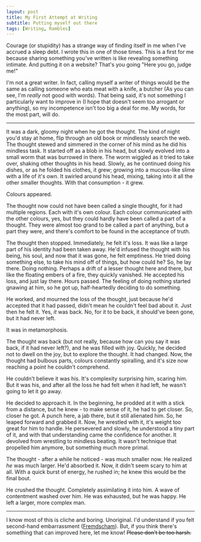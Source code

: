 ```yaml
---
layout: post
title: My First Attempt at Writing
subtitle: Putting myself out there
tags: [Writing, Rambles]
---
```


Courage (or stupidity) has a strange way of finding itself in me when I've accrued a sleep debt. I wrote this in one of those times. This is a first for me because sharing something you've written is like revealing something intimate. And putting it on a website? That's you going "Here you go, judge me!"

I'm not a great writer. In fact, calling myself a writer of things would be the same as calling someone who eats meat with a knife, a butcher (As you can see, I'm _really_ not good with words). That being said, it's not something I particularly want to improve in (I hope that doesn't seem too arrogant or anything), so my incompetence isn't too big a deal for me. My words, for the most part, will do.

---

It was a dark, gloomy night when he got the thought. The kind of night you'd stay at home, flip through an old book or mindlessly search the web. The thought stewed and simmered in the corner of his mind as he did his mindless task. It started off as a blob in his head, but slowly evolved into a small worm that was burrowed in there. The worm wiggled as it tried to take over, shaking other thoughts in his head. Slowly, as he continued doing his dishes, or as he folded his clothes, it grew; growing into a mucous-like slime with a life of it's own. It swirled around his head, mixing, taking into it all the other smaller thoughts. With that consumption - it grew.

Colours appeared.

The thought now could not have been called a single thought, for it had multiple regions. Each with it's own colour. Each colour communicated with the other colours, yes, but they could hardly have been called a part of a thought. They were almost too grand to be called a part of anything, but a part they were, and there's comfort to be found in the acceptance of truth.

The thought then stopped. Immediately, he felt it's loss. It was  like a large part of his identity had been taken away. He'd infused the thought with his being, his soul, and now that it was gone, he felt emptiness. He tried doing something else, to take his mind off of things, but how could he? So, he lay there. Doing nothing. Perhaps a drift of a lesser thought here and there, but like the floating embers of a fire, they quickly vanished. He accepted his loss, and just lay there. Hours passed. The feeling of doing nothing started gnawing at him, so he got up, half-heartedly deciding to do something. 

He worked, and mourned the loss of the thought, just because he'd accepted that it had passed, didn't mean he couldn't feel bad about it. Just then he felt it. Yes, _it_ was back. No, for it to be back, it should've been gone, but it had never left. 
    
It was in metamorphosis. 
    
The thought was back (but not really, because how can you say it was back, if it had never left?), and he was filled with joy. Quickly, he decided not to dwell on the joy, but to explore the thought. It had changed. Now, the thought had bulbous parts, colours constantly spiralling, and it's size now reaching a point he couldn't comprehend. 
    
He couldn't believe it was his. It's complexity surprising him, scaring him. But it was his, and after all the loss he had felt when it had left, he wasn't going to let it go away.
    
He decided to approach it. In the beginning, he prodded at it with a stick from a distance, but he knew - to make sense of it, he had to get closer. So, closer he got. A punch here, a jab there, but it still alienated him. So, he leaped forward and grabbed it. Now, he wrestled with it, it's weight too great for him to handle. He persevered and slowly, he understood a tiny part of it, and with that understanding came the confidence for another. It devolved from wrestling to mindless beating. It wasn't technique that propelled him anymore, but something much more primal. 
    
The thought - after a while he noticed - was much smaller now. He realized _he_ was much larger. He'd absorbed it. Now, it didn't seem scary to him at all. With a quick burst of energy, he rushed in; he knew this would be the final bout.
    
He crushed the thought. Completely assimilating it into him. A wave of contentment washed over him. He was exhausted, but he was happy. He left a larger, more complex man. 

---

I know most of this is cliche and boring. Unoriginal. I'd understand if you felt second-hand embarrassment ([Fremdscham](https://en.wiktionary.org/wiki/Fremdscham "German word for second-hand embarrassment")). But, if you think there's something that can improved here, let me know! ~~Please don't be too harsh.~~
